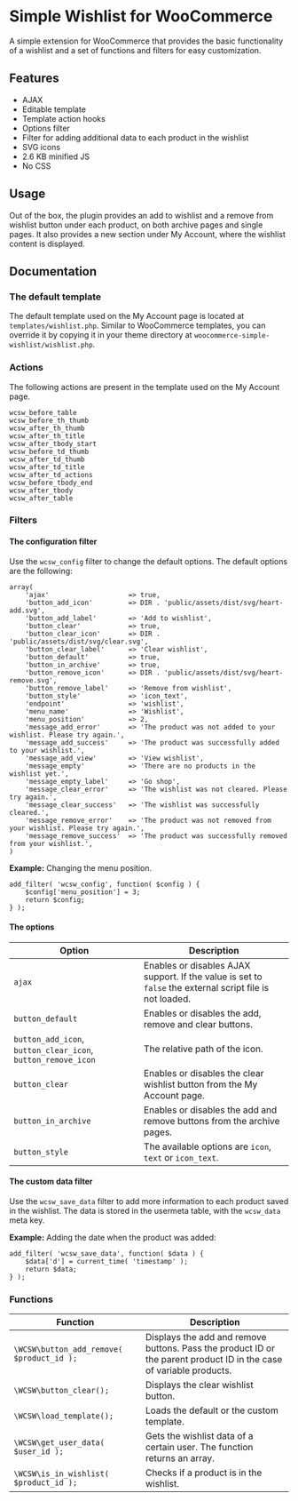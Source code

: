 # Simple Wishlist for WooCommerce

A simple extension for WooCommerce that provides the basic functionality of a wishlist and a set of functions and filters for easy customization.

## Features

- AJAX
- Editable template
- Template action hooks
- Options filter
- Filter for adding additional data to each product in the wishlist
- SVG icons
- 2.6 KB minified JS
- No CSS

## Usage

Out of the box, the plugin provides an add to wishlist and a remove from wishlist button under each product, on both archive pages and single pages. It also provides a new section under My Account, where the wishlist content is displayed.

## Documentation

### The default template

The default template used on the My Account page is located at `templates/wishlist.php`. Similar to WooCommerce templates, you can override it by copying it in your theme directory at `woocommerce-simple-wishlist/wishlist.php`.

### Actions

The following actions are present in the template used on the My Account page.

```
wcsw_before_table
wcsw_before_th_thumb
wcsw_after_th_thumb
wcsw_after_th_title
wcsw_after_tbody_start
wcsw_before_td_thumb
wcsw_after_td_thumb
wcsw_after_td_title
wcsw_after_td_actions
wcsw_before_tbody_end
wcsw_after_tbody
wcsw_after_table
```

### Filters

#### The configuration filter

Use the `wcsw_config` filter to change the default options. The default options are the following:

```
array(
    'ajax'                    => true,
    'button_add_icon'         => DIR . 'public/assets/dist/svg/heart-add.svg',
    'button_add_label'        => 'Add to wishlist',
    'button_clear'            => true,
    'button_clear_icon'       => DIR . 'public/assets/dist/svg/clear.svg',
    'button_clear_label'      => 'Clear wishlist',
    'button_default'          => true,
    'button_in_archive'       => true,
    'button_remove_icon'      => DIR . 'public/assets/dist/svg/heart-remove.svg',
    'button_remove_label'     => 'Remove from wishlist',
    'button_style'            => 'icon_text',
    'endpoint'                => 'wishlist',
    'menu_name'               => 'Wishlist',
    'menu_position'           => 2,
    'message_add_error'       => 'The product was not added to your wishlist. Please try again.',
    'message_add_success'     => 'The product was successfully added to your wishlist.',
    'message_add_view'        => 'View wishlist',
    'message_empty'           => 'There are no products in the wishlist yet.',
    'message_empty_label'     => 'Go shop',
    'message_clear_error'     => 'The wishlist was not cleared. Please try again.',
    'message_clear_success'   => 'The wishlist was successfully cleared.',
    'message_remove_error'    => 'The product was not removed from your wishlist. Please try again.',
    'message_remove_success'  => 'The product was successfully removed from your wishlist.',
)
```

**Example:** Changing the menu position.

```
add_filter( 'wcsw_config', function( $config ) {
    $config['menu_position'] = 3;
    return $config;
} );
```

#### The options

<table>
    <thead>
        <tr>
            <th>Option</th>
            <th>Description</th>
        </tr>
    </thead>
    <tbody>
        <tr>
            <td><code>ajax</code></td>
            <td>Enables or disables AJAX support. If the value is set to <code>false</code> the external script file is not loaded.</td>
        </tr>
        <tr>
            <td><code>button_default</code></td>
            <td>Enables or disables the add, remove and clear buttons.</td>
        </tr>
        <tr>
            <td><code>button_add_icon</code>, <code>button_clear_icon</code>, <code>button_remove_icon</code></td>
            <td>The relative path of the icon.</td>
        </tr>
        <tr>
            <td><code>button_clear</code></td>
            <td>Enables or disables the clear wishlist button from the My Account page.</td>
        </tr>
        <tr>
            <td><code>button_in_archive</code></td>
            <td>Enables or disables the add and remove buttons from the archive pages.</td>
        </tr>
        <tr>
            <td><code>button_style</code></td>
            <td>The available options are <code>icon</code>, <code>text</code> or <code>icon_text</code>.</td>
        </tr>
    </tbody>
</table>

#### The custom data filter

Use the `wcsw_save_data` filter to add more information to each product saved in the wishlist. The data is stored in the usermeta table, with the `wcsw_data` meta key.

**Example:** Adding the date when the product was added:

```
add_filter( 'wcsw_save_data', function( $data ) {
    $data['d'] = current_time( 'timestamp' );
    return $data;
} );
```

### Functions

<table>
    <thead>
        <tr>
            <th>Function</th>
            <th>Description</th>
        </tr>
    </thead>
    <tbody>
        <tr>
            <td><code>\WCSW\button_add_remove( $product_id );</code></td>
            <td>Displays the add and remove buttons. Pass the product ID or the parent product ID in the case of variable products.</td>
        </tr>
        <tr>
            <td><code>\WCSW\button_clear();</code></td>
            <td>Displays the clear wishlist button.</td>
        </tr>
        <tr>
            <td><code>\WCSW\load_template();</code></td>
            <td>Loads the default or the custom template.</td>
        </tr>
        <tr>
            <td><code>\WCSW\get_user_data( $user_id );</code></td>
            <td>Gets the wishlist data of a certain user. The function returns an array.</td>
        </tr>
        <tr>
            <td><code>\WCSW\is_in_wishlist( $product_id );</code></td>
            <td>Checks if a product is in the wishlist.</td>
        </tr>
    </tbody>
</table>
